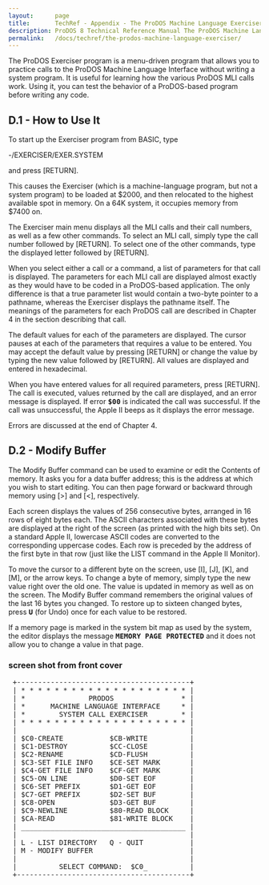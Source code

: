 ```yaml
---
layout:      page
title:       TechRef - Appendix - The ProDOS Machine Language Exerciser (MLE)
description: ProDOS 8 Technical Reference Manual The ProDOS Machine Language Exerciser
permalink:   /docs/techref/the-prodos-machine-language-exerciser/
---
```


<A NAME="D"></A>

<a name="page179"></a>

<P>The ProDOS Exerciser program is a menu-driven program that allows you to practice calls to the ProDOS Machine Language Interface without writing a system program.  It is useful for learning how the various ProDOS MLI calls work.  Using it, you can test the behavior of a ProDOS-based program before writing any code.</P>

<A NAME="D.1"></A>

<H2>D.1 - How to Use It</H2>


<P>To start up the Exerciser program from BASIC, type</P>

<P>-/EXERCISER/EXER.SYSTEM</P>

<P>and press [RETURN].</P>

<P>This causes the Exerciser (which is a machine-language program, but not a system program) to be loaded at $2000, and then relocated to the highest available spot in memory.  On a 64K system, it occupies memory from $7400 on.</P>

<P>The Exerciser main menu displays all the MLI calls and their call numbers, as well as a few other commands.  To select an MLI call, simply type the call number followed by [RETURN].  To select one of the other commands, type the displayed letter followed by [RETURN].</P>

<P>When you select either a call or a command, a list of parameters for that call is displayed.  The parameters for each MLI call are displayed almost exactly as they would have to be coded in a ProDOS-based application.  The only difference is that a true parameter list would contain a two-byte pointer to a pathname, whereas the Exerciser displays the pathname itself.  The meanings of the parameters for each ProDOS call are described in Chapter 4 in the section describing that call.</P>

<P>The default values for each of the parameters are displayed.  The cursor pauses at each of the parameters that requires a value to be entered.  You may accept the default value by pressing [RETURN] or change the value by typing the new value followed by [RETURN].  All values are displayed and entered in hexadecimal.</P>

<P>When you have entered values for all required parameters, press [RETURN].  The call is executed, values returned by the call are displayed, and an error message is displayed.  If error <B><TT>$00</TT></B> is indicated the call was successful.  If the call was unsuccessful, the Apple II beeps as it displays the error message.</P>

<P>Errors are discussed at the end of Chapter 4.</P>

<a name="page180"></a>

<A NAME="D.2"></A>

<H2>D.2 - Modify Buffer</H2>

<P>The Modify Buffer command can be used to examine or edit the Contents of memory.  It asks you for a data buffer address; this is the address at which you wish to start editing.  You can then page forward or backward through memory using [&#62;] and [&#60;], respectively.</P>

<P>Each screen displays the values of 256 consecutive bytes, arranged in 16 rows of eight bytes each.  The ASCII characters associated with these bytes are displayed at the right of the screen (as printed with the high bits set).  On a standard Apple II, lowercase ASCII codes are converted to the corresponding uppercase codes.  Each row is preceded by the address of the first byte in that row (just like the LIST command in the Apple II Monitor).</P>

<P>To move the cursor to a different byte on the screen, use [I], [J], [K], and [M], or the arrow keys.  To change a byte of memory, simply type the new value right over the old one.  The value is updated in memory as well as on the screen.  The Modify Buffer command remembers the original values of the last 16 bytes you changed.  To restore up to sixteen changed bytes, press <B><TT>U</TT></B> (for Undo) once for each value to be restored.</P>

<P>If a memory page is marked in the system bit map as used by the system, the editor displays the message <B><TT>MEMORY PAGE PROTECTED</TT></B> and it does not allow you to change a value in that page.</P>

<H3>screen shot from front cover</H3>


<PRE>
 +-----------------------------------------+
 | * * * * * * * * * * * * * * * * * * * * |
 | *               PRODOS                * |
 | *      MACHINE LANGUAGE INTERFACE     * |
 | *        SYSTEM CALL EXERCISER        * |
 | * * * * * * * * * * * * * * * * * * * * |
 |                                         |
 | $C0-CREATE           $CB-WRITE          |
 | $C1-DESTROY          $CC-CLOSE          |
 | $C2-RENAME           $CD-FLUSH          |
 | $C3-SET FILE INFO    $CE-SET MARK       |
 | $C4-GET FILE INFO    $CF-GET MARK       |
 | $C5-ON LINE          $D0-SET EOF        |
 | $C6-SET PREFIX       $D1-GET EOF        |
 | $C7-GET PREFIX       $D2-SET BUF        |
 | $C8-OPEN             $D3-GET BUF        |
 | $C9-NEWLINE          $80-READ BLOCK     |
 | $CA-READ             $81-WRITE BLOCK    |
 | _______________________________________ |
 |                                         |
 | L - LIST DIRECTORY   Q - QUIT           |
 | M - MODIFY BUFFER                       |
 |                                         |
 |          SELECT COMMAND:  $C0_          |
 +-----------------------------------------+
</PRE>

<a name="page181"></a>

